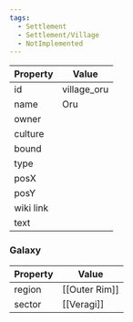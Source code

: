 ```yaml
---
tags:
  - Settlement
  - Settlement/Village
  - NotImplemented
---
```


| Property  | Value       |
| --------- | ----------- |
| id        | village_oru |
| name      | Oru         |
| owner     |             |
| culture   |             |
| bound     |             |
| type      |             |
| posX      |             |
| posY      |             |
| wiki link |             |
| text      |             |

### Galaxy
| Property | Value         |
| -------- | ------------- |
| region   | [[Outer Rim]] |
| sector   | [[Veragi]]    |
